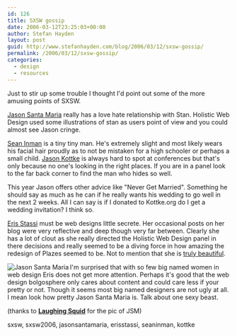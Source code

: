 ```yaml
---
id: 126
title: SXSW gossip
date: 2006-03-12T23:25:03+00:00
author: Stefan Hayden
layout: post
guid: http://www.stefanhayden.com/blog/2006/03/12/sxsw-gossip/
permalink: /2006/03/12/sxsw-gossip/
categories:
  - design
  - resources
---
```

Just to stir up some trouble I thought I'd point out some of the more amusing points of SXSW.

<a title="http://www.jasonsantamaria.com/" href="http://www.jasonsantamaria.com/"> Jason Santa Maria</a> really has a love hate relationship with Stan. Holistic Web Design used some illustrations of stan as users point of view and you could almost see Jason cringe.

<a title="http://www.shauninman.com/plete/" href="http://www.shauninman.com/plete/"> Sean Inman</a> is a tiny tiny man. He's extremely slight and most likely wears his facial hair proudly as to not be mistaken for a high schooler or perhaps a small child.
<a title="http://www.kottke.org/" href="http://www.kottke.org/">
Jason Kottke</a> is always hard to spot at conferences but that's only because no one's looking in the right places. If you are in a panel look to the far back corner to find the man who hides so well.

This year Jason offers other advice like "Never Get Married". Something he should say as much as he can if he really wants his wedding to go well in the next 2 weeks. All I can say is if I donated to Kottke.org do I get a wedding invitation? I think so.

<a title="http://www.erisfree.com/" href="http://www.erisfree.com/"> Eris Stassi</a> must be web designs little secrete. Her occasional posts on her blog were very reflective and deep though very far between. Clearly she has a lot of clout as she really directed the Holistic Web Design panel in there decisions and really seemed to be a diving force in how amazing the redesign of Plazes seemed to be. Not to mention that she is <a title="http://2006.sxsw.com/interactive/programming/panels/?action=bio&id=99755" href="http://2006.sxsw.com/interactive/programming/panels/?action=bio&id=99755">truly beautiful</a>.

<a title="http://flickr.com/photos/laughingsquid/110764257/" href="http://flickr.com/photos/laughingsquid/110764257/"><img align="left" alt="Jason Santa Maria" title="Jason Santa Maria" src="http://static.flickr.com/56/110764257_19c01b1c0e_m.jpg" /></a>I'm surprised that with so few big named women in web design Eris does not get more attention. Perhaps it's good that the web design bolgosphere only cares about content and could care less if your pretty or not. Though it seems most big named designers are not ugly at all. I mean look how pretty Jason Santa Maria is. Talk about one sexy beast.

(thanks to <strong><a title="Link to Laughing Squid's photos" href="http://flickr.com/photos/laughingsquid/"><strong>Laughing Squid</strong></a></strong> for the pic of JSM)

<tags>sxsw, sxsw2006, jasonsantamaria, erisstassi, seaninman, kottke</tags>